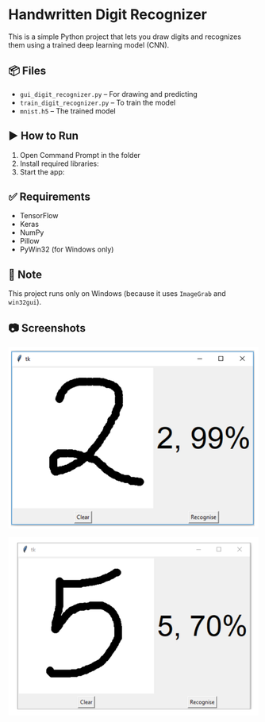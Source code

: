 # Handwritten Digit Recognizer

This is a simple Python project that lets you draw digits and recognizes them using a trained deep learning model (CNN).

## 📦 Files
- `gui_digit_recognizer.py` – For drawing and predicting
- `train_digit_recognizer.py` – To train the model
- `mnist.h5` – The trained model

## ▶️ How to Run

1. Open Command Prompt in the folder
2. Install required libraries:
3. Start the app:


## ✅ Requirements
- TensorFlow
- Keras
- NumPy
- Pillow
- PyWin32 (for Windows only)

## 📌 Note
This project runs only on Windows (because it uses `ImageGrab` and `win32gui`).

## 📷 Screenshots


![APP Screenshot](screenshot1.png)


![APP Screenshot](screenshot2.png)








